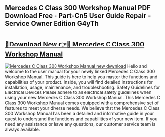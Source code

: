 ## Mercedes C Class 300 Workshop Manual PDF Download Free - Part-Cn5 User Guide Repair - Service Owner Edition G4yTh

# <h2><a href="http://bc47994.oget.top/?id=Mercedes+C+Class+300+Workshop+Manual">🔗Download New 👉🔴 Mercedes C Class 300 Workshop Manual</a></h2>

[![Mercedes C Class 300 Workshop Manual new download](https://i.imgur.com/5g1atiW.png)](http://bc47994.oget.top/?id=Mercedes+C+Class+300+Workshop+Manual)
Hello and welcome to the user manual for your newly linked Mercedes C Class 300 Workshop Manual. This guide is here to help you master the functions and capabilities of your product. Inside, you will find detailed instructions for installation, usage, maintenance, and troubleshooting. Safety Guidelines for Electrical Devices Please adhere to all electrical safety guidelines when using your new Mercedes C Class 300 Workshop Manual. This Mercedes C Class 300 Workshop Manual comes equipped with a comprehensive set of features to meet your diverse needs. We believe that the Mercedes C Class 300 Workshop Manual has been a detailed and informative guide in your quest to understand the functions and capabilities of your new item. If you need any assistance or have any questions, our customer service team is always available.
